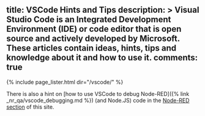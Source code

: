 
title: VSCode Hints and Tips
description: >
    Visual Studio Code is an Integrated Development Environment (IDE) or code editor that is open source and actively developed by Microsoft.
    These articles contain ideas, hints, tips and knowledge about it and how to use it.
comments: true
---

{% include page_lister.html dir="/vscode/" %}

There is also a hint on [how to use VSCode to debug Node-RED]({% link _nr_qa/vscode_debugging.md %}) (and Node.JS) code in the [Node-RED section](/nr_qa/) of this site.

<script>
    (function() {
        var mypage = {{ page | jsonify | strip_html }};
        console.log('--PAGE (jsonify)--', mypage)
        var mypages = {{ mypages | jsonify | strip_html }};
        console.log('--PAGES (jsonify)--', mypages)
        var sitepages = {{ site.pages | jsonify | strip_html }};
        console.log('--SITEPAGES (jsonify)--', sitepages)
    })();
</script>
